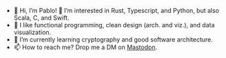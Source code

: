 <!-- 
![Pablo's GitHub stats](https://github-readme-stats.vercel.app/api?username=palozano&count_private=true&theme=dracula&show_icons=true)
-->

- 👋 Hi, I’m Pablo! 👀 I’m interested in Rust, Typescript, and Python, but also Scala, C, and Swift.
- 🔧 I like functional programming, clean design (arch. and viz.), and data visualization.
- 🌱 I’m currently learning cryptography and good software architecture.
- 📫 How to reach me? Drop me a DM on [Mastodon](https://mas.to/@palozano).

<!---
palozano/palozano is a ✨ special ✨ repository because its `README.md` (this file) appears on your GitHub profile.
You can click the Preview link to take a look at your changes.
--->
